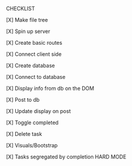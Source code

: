 CHECKLIST

[X] Make file tree

[X] Spin up server

[X] Create basic routes

[X] Connect client side

[X] Create database

[X] Connect to database

[X] Display info from db on the DOM

[X] Post to db

[X] Update display on post

[X] Toggle completed

[X] Delete task

[X] Visuals/Bootstrap

[X] Tasks segregated by completion HARD MODE